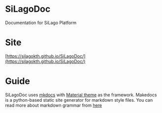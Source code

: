 # SiLagoDoc
Documentation for SiLago Platform

# Site
[https://silagokth.github.io/SiLagoDoc/](https://silagokth.github.io/SiLagoDoc/)

# Guide
SiLagoDoc uses [mkdocs](https://www.mkdocs.org/) with [Material theme](https://squidfunk.github.io/mkdocs-material/) as the framework. Makedocs is a python-based static site generator for markdown style files. You can read more about markdown grammar from [here](https://www.mkdocs.org/user-guide/writing-your-docs/#writing-with-markdown)
